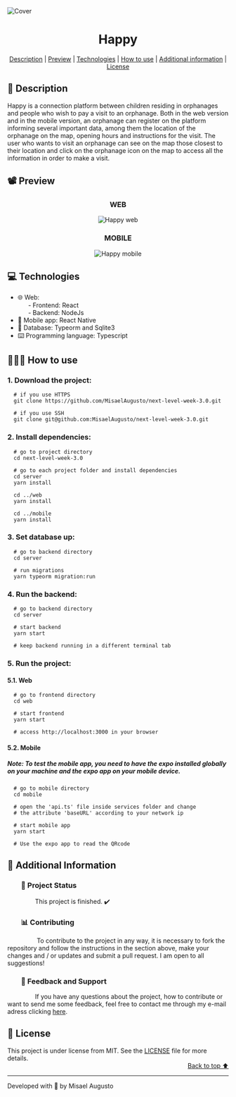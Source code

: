 <img id="cover" align="center" src="https://ik.imagekit.io/ocq8ayf2ug/happy-cover_NoPuC3-3C.png" alt="Cover" />

<h1 id="title" align="center">Happy</h1>

<div align="center">
  <a href="#description">Description</a> |
  <a href="#preview">Preview</a> |
  <a href="#technologies">Technologies</a> |
  <a href="#how-to-use">How to use</a> |
  <a href="#info">Additional information</a> |
  <a href="#license">License</a>
</div>

<h2 id="description">📑️ Description</h2>
<p>
  Happy is a connection platform between children residing in orphanages and people who wish to pay a visit to an orphanage. Both in the web version and in the mobile version, an orphanage can register on the platform informing several important data, among them the location of the orphanage on the map, opening hours and instructions for the visit. The user who wants to visit an orphanage can see on the map those closest to their location and click on the orphanage icon on the map to access all the information in order to make a visit.
</p>

<h2 id="preview">📽️ Preview</h2>

<h3 align="center">WEB</h3>

<div align="center">
  <img src="README/happy-web.gif" alt="Happy web"/>
</div>

<h3 align="center">MOBILE</h3>

<div align="center">
  <img src="README/happy-mobile.gif" alt="Happy mobile"/>
</div>

<h2 id="technologies">💻️ Technologies</h2>
<ul>
  <li>🌐️ Web:</li>
  <div>&nbsp;&nbsp;&nbsp;&nbsp;&nbsp;&nbsp;- Frontend: React</li></div>
  <div>&nbsp;&nbsp;&nbsp;&nbsp;&nbsp;&nbsp;- Backend: NodeJs</li></div>
  <li>📱️ Mobile app: React Native</li>
  <li>💾️ Database: Typeorm and Sqlite3</li>
  <li>⌨️ Programming language: Typescript</li>
</ul>

<h2 id="how-to-use">👨🏽‍💻️ How to use</h2>
<h3>1. Download the project:</h3>

```
  # if you use HTTPS
  git clone https://github.com/MisaelAugusto/next-level-week-3.0.git

  # if you use SSH
  git clone git@github.com:MisaelAugusto/next-level-week-3.0.git
```

<h3>2. Install dependencies:</h3>

```
  # go to project directory
  cd next-level-week-3.0

  # go to each project folder and install dependencies
  cd server
  yarn install

  cd ../web
  yarn install

  cd ../mobile
  yarn install
```

<h3>3. Set database up:</h3>

```
  # go to backend directory
  cd server

  # run migrations
  yarn typeorm migration:run
```

<h3>4. Run the backend:</h3>

```
  # go to backend directory
  cd server

  # start backend
  yarn start

  # keep backend running in a different terminal tab
```

<h3>5. Run the project:</h3>

<h4>5.1. Web</h4>

```
  # go to frontend directory
  cd web

  # start frontend
  yarn start

  # access http://localhost:3000 in your browser
```

<h4>5.2. Mobile</h4>

<h5>Note: To test the mobile app, you need to have the expo installed globally on your machine and the expo app on your mobile device.</h5>

```
  # go to mobile directory
  cd mobile

  # open the 'api.ts' file inside services folder and change
  # the attribute 'baseURL' according to your network ip

  # start mobile app
  yarn start

  # Use the expo app to read the QRcode
```

<h2 id="info">📌️ Additional Information</h2>
<h3 id="status">&nbsp;&nbsp;&nbsp;&nbsp;&nbsp;&nbsp;&nbsp;&nbsp;🔎️ Project Status</h3>
<p>
&nbsp;&nbsp;&nbsp;&nbsp;&nbsp;&nbsp;&nbsp;&nbsp;&nbsp;&nbsp;&nbsp;&nbsp;&nbsp;&nbsp;&nbsp;&nbsp;This project is finished. ✔️</p>

<h3 id="contributing">&nbsp;&nbsp;&nbsp;&nbsp;&nbsp;&nbsp;&nbsp;&nbsp;📊️ Contributing</h3>
<p>
&nbsp;&nbsp;&nbsp;&nbsp;&nbsp;&nbsp;&nbsp;&nbsp;&nbsp;&nbsp;&nbsp;&nbsp;&nbsp;&nbsp;&nbsp;&nbsp;
To contribute to the project in any way, it is necessary to fork the repository and follow the instructions in the section above, make your changes and / or updates and submit a pull request. I am open to all suggestions!</p>

<h3 id="feedback-support">&nbsp;&nbsp;&nbsp;&nbsp;&nbsp;&nbsp;&nbsp;&nbsp;💬️ Feedback and Support</h3>
<p>
&nbsp;&nbsp;&nbsp;&nbsp;&nbsp;&nbsp;&nbsp;&nbsp;&nbsp;&nbsp;&nbsp;&nbsp;&nbsp;&nbsp;&nbsp;&nbsp;If you have any questions about the project, how to contribute or want to send me some feedback, feel free to contact me through my e-mail adress clicking <a href="https://mail.google.com/mail/u/0/?view=cm&fs=1&to=misael.costa@ccc.ufcg.edu.br&su=(Feedback or Support) for 'Happy'&tf=1">here</a>.</p>

<h2 id="license">📜️ License</h2>
<div>
  <div>
    This project is under license from MIT. See the <a href="LICENSE">LICENSE</a> file for more details.
  </div>
  <div align="right">
    <a href="#cover">Back to top ⬆️</a>
  </div>
</div>

---
<p>Developed with 💙️ by Misael Augusto</p>
